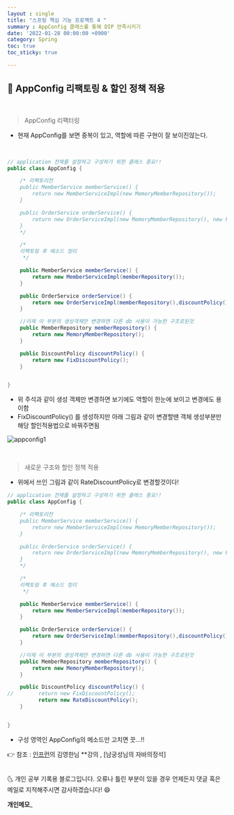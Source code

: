 ```yaml
---
layout : single
title: "스프링 핵심 기능 프로젝트 4 "
summary : AppConfig 클래스를 통해 DIP 만족시키기
date: '2022-01-28 00:00:00 +0900'
category: Spring
toc: true
toc_sticky: true

---
```


## 📌 AppConfig 리팩토링 & 할인 정책 적용

<br>

> AppConfig 리팩터링

- 현재 AppConfig를 보면 중복이 있고, 역할에 따른 구현이 잘 보이진않는다.

<br>

```java
// application 전체를 설정하고 구성하기 위한 클래스 중요!!
public class AppConfig {

    /* 리팩토리전
    public MemberService memberService() {
        return new MemberServiceImpl(new MemoryMemberRepository());
    }

    public OrderService orderService() {
        return new OrderServiceImpl(new MemoryMemberRepository(), new FixDiscountPolicy());
    }
    */

    /*
    리팩토링 후 메소드 정리
     */

    public MemberService memberService() {
        return new MemberServiceImpl(memberRepository());
    }

    public OrderService orderService() {
        return new OrderServiceImpl(memberRepository(),discountPolicy());
    }

    //이제 이 부분의 생성객체만 변경하면 다른 db 사용이 가능한 구조로된것
    public MemberRepository memberRepository() {
        return new MemoryMemberRepository();
    }

    public DiscountPolicy discountPolicy() {
        return new FixDiscountPolicy();
    }


}
```

- 위 주석과 같이 생성 객체만 변경하면 보기에도 역할이 한눈에 보이고 변경에도 용이함
- FixDiscountPolicy() 를 생성하지만 아래 그림과 같이 변경할땐 객체 생성부분만 해당 할인적용법으로 바꿔주면됨

![appconfig1](https://user-images.githubusercontent.com/52389219/151684395-84dc75b1-f753-4b38-a2e4-be5dbd718401.PNG)


<br>

> 새로운 구조와 할인 정책 적용

- 위에서 쓰인 그림과 같이 RateDiscountPolicy로 변경할것이다!

```java
// application 전체를 설정하고 구성하기 위한 클래스 중요!!
public class AppConfig {

    /* 리팩토리전
    public MemberService memberService() {
        return new MemberServiceImpl(new MemoryMemberRepository());
    }

    public OrderService orderService() {
        return new OrderServiceImpl(new MemoryMemberRepository(), new FixDiscountPolicy());
    }
    */

    /*
    리팩토링 후 메소드 정리
     */

    public MemberService memberService() {
        return new MemberServiceImpl(memberRepository());
    }

    public OrderService orderService() {
        return new OrderServiceImpl(memberRepository(),discountPolicy());
    }

    //이제 이 부분의 생성객체만 변경하면 다른 db 사용이 가능한 구조로된것
    public MemberRepository memberRepository() {
        return new MemoryMemberRepository();
    }

    public DiscountPolicy discountPolicy() {
//        return new FixDiscountPolicy();
          return new RateDiscountPolicy();
    }


}
```

- 구성 영역인 AppConfig의 메소드만 고치면 끗...!!

👉 참조 : [인프런](https://www.inflearn.com/)의 김영한님
**강의 , [남궁성님의 자바의정석] 

<br>
🌜 개인 공부 기록용 블로그입니다. 오류나 틀린 부분이 있을 경우 
언제든지 댓글 혹은 메일로 지적해주시면 감사하겠습니다! 😄
<br>

**개인메모**_
